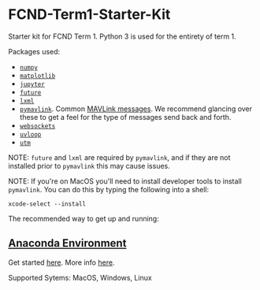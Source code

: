 # FCND-Term1-Starter-Kit

Starter kit for FCND Term 1. Python 3 is used for the entirety of term 1.

Packages used:

* [`numpy`](http://www.numpy.org/)
* [`matplotlib`](https://matplotlib.org/)
* [`jupyter`](http://jupyter.org/)
* [`future`](https://pypi.python.org/pypi/future)
* [`lxml`](http://lxml.de/)
* [`pymavlink`](https://pypi.python.org/pypi/pymavlink). Common [MAVLink messages](http://mavlink.org/messages/common/). We recommend glancing over these to get a feel for the type of messages send back and forth.
* [`websockets`](http://websockets.readthedocs.io/en/stable/intro.html)
* [`uvloop`](https://github.com/MagicStack/uvloop)
* [`utm`](https://pypi.python.org/pypi/utm)

NOTE: `future` and `lxml` are required by `pymavlink`, and if they are not installed prior to `pymavlink` this may cause issues.

NOTE: If you're on MacOS you'll need to install developer tools to install `pymavlink`. You can do this by typing the following into a shell:

```
xcode-select --install
```

The recommended way to get up and running:

## [Anaconda Environment](docs/configure_via_anaconda.md)

Get started [here](docs/configure_via_anaconda.md). More info [here](http://conda.pydata.org/docs/).

Supported Sytems: MacOS, Windows, Linux

